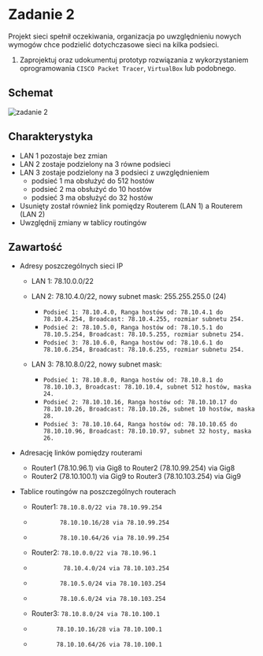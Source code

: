 # Zadanie 2

Projekt sieci spełnił oczekiwania, organizacja po uwzględnieniu nowych wymogów chce podzielić dotychczasowe sieci na kilka podsieci.

1. Zaprojektuj oraz udokumentuj prototyp rozwiązania z wykorzystaniem oprogramowania ``CISCO Packet Tracer``, ``VirtualBox`` lub podobnego. 

## Schemat

![zadanie 2](stage-02.svg)

## Charakterystyka
  * LAN 1 pozostaje bez zmian
  * LAN 2 zostaje podzielony na 3 równe podsieci
  * LAN 3 zostaje podzielony na 3 podsieci z uwzględnieniem
    * podsieć 1 ma obsłużyć do 512 hostów
    * podsieć 2 ma obsłużyć do 10 hostów
    * podsieć 3 ma obsłużyć do 32 hostów
  * Usunięty został również link pomiędzy Routerem (LAN 1) a Routerem (LAN 2)
  * Uwzględnij zmiany w tablicy routingów




## Zawartość

 * Adresy poszczególnych sieci IP

   * LAN 1: 78.10.0.0/22

   * LAN 2: 78.10.4.0/22, nowy subnet mask: 255.255.255.0 (24)
     * ``Podsieć 1: 78.10.4.0, Ranga hostów od: 78.10.4.1 do 78.10.4.254, Broadcast: 78.10.4.255, rozmiar subnetu 254.``
     * ``Podsieć 2: 78.10.5.0, Ranga hostów od: 78.10.5.1 do 78.10.5.254, Broadcast: 78.10.5.255, rozmiar subnetu 254.``
     * ``Podsieć 3: 78.10.6.0, Ranga hostów od: 78.10.6.1 do 78.10.6.254, Broadcast: 78.10.6.255, rozmiar subnetu 254.``

   * LAN 3: 78.10.8.0/22, nowy subnet mask: 
     * ``Podsieć 1: 78.10.8.0, Ranga hostów od: 78.10.8.1 do 78.10.10.3, Broadcast: 78.10.10.4, subnet 512 hostów, maska 24.``
     * ``Podsieć 2: 78.10.10.16, Ranga hostów od: 78.10.10.17 do 78.10.10.26, Broadcast: 78.10.10.26, subnet 10 hostów, maska 28.``
     * ``Podsieć 3: 78.10.10.64, Ranga hostów od: 78.10.10.65 do 78.10.10.96, Broadcast: 78.10.10.97, subnet 32 hosty, maska 26.``

 * Adresację linków pomiędzy routerami
    * Router1 (78.10.96.1) via Gig8 to Router2 (78.10.99.254) via Gig8
    * Router2 (78.10.100.1) via Gig9 to Router3 (78.10.103.254) via Gig9

 * Tablice routingów na poszczególnych routerach
    *  Router1: ``78.10.8.0/22 via 78.10.99.254``
    * ``        78.10.10.16/28 via 78.10.99.254``
    * ``        78.10.10.64/26 via 78.10.99.254``
              
    *  Router2: ``78.10.0.0/22 via 78.10.96.1``
    * ``         78.10.4.0/24 via 78.10.103.254``
    * ``        78.10.5.0/24 via 78.10.103.254``
    * ``        78.10.6.0/24 via 78.10.103.254``

    *  Router3: ``78.10.8.0/24 via 78.10.100.1``
    * ``       78.10.10.16/28 via 78.10.100.1``
    * ``       78.10.10.64/26 via 78.10.100.1``
